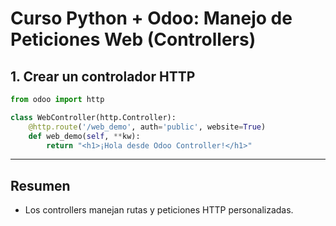 # Curso Python + Odoo: Manejo de Peticiones Web (Controllers)

## 1. Crear un controlador HTTP

```python
from odoo import http

class WebController(http.Controller):
    @http.route('/web_demo', auth='public', website=True)
    def web_demo(self, **kw):
        return "<h1>¡Hola desde Odoo Controller!</h1>"
```

---

## Resumen

- Los controllers manejan rutas y peticiones HTTP personalizadas.